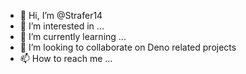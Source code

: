 - 👋 Hi, I’m @Strafer14
- 👀 I’m interested in ...
- 🌱 I’m currently learning ...
- 💞️ I’m looking to collaborate on Deno related projects
- 📫 How to reach me ...

<!---
Strafer14/Strafer14 is a ✨ special ✨ repository because its `README.md` (this file) appears on your GitHub profile.
You can click the Preview link to take a look at your changes.
--->
